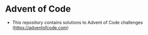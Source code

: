 # Advent of Code

+ This repository contains solutions to Advent of Code challenges (https://adventofcode.com)
